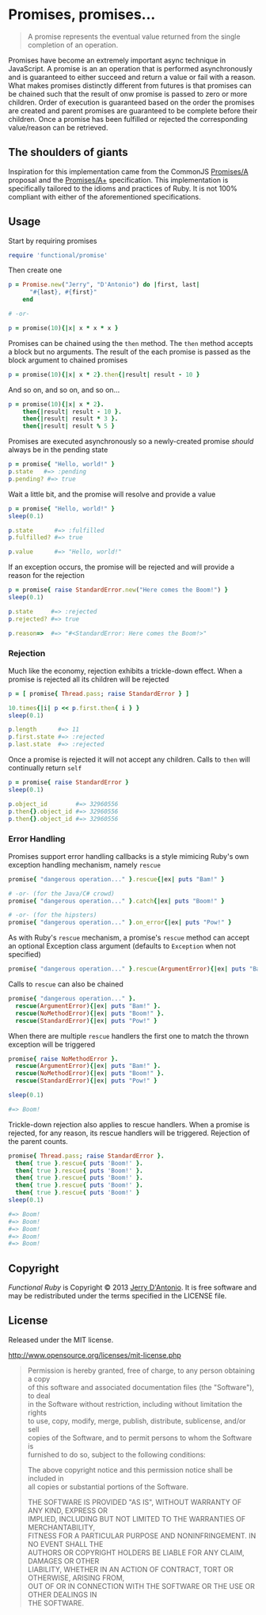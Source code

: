 # Promises, promises...

> A promise represents the eventual value returned from the single completion of an operation.

Promises have become an extremely important async technique in JavaScript. A promise is an
an operation that is performed asynchronously and is guaranteed to either succeed and return
a value or fail with a reason. What makes promises distinctly different from futures is
that promises can be chained such that the result of onw promise is passed to zero or
more children. Order of execution is guaranteed based on the order the promises are
created and parent promises are guaranteed to be complete before their children. Once a
promise has been fulfilled or rejected the corresponding value/reason can be retrieved.

## The shoulders of giants

Inspiration for this implementation came from the CommonJS
[Promises/A](http://wiki.commonjs.org/wiki/Promises/A) proposal and the
[Promises/A+](http://promises-aplus.github.io/promises-spec/) specification.
This implementation is specifically tailored to the idioms and practices of
Ruby. It is not 100% compliant with either of the aforementioned specifications.

## Usage


Start by requiring promises

```ruby
require 'functional/promise'
```

Then create one

```ruby
p = Promise.new("Jerry", "D'Antonio") do |first, last|
      "#{last}, #{first}"
    end

# -or-

p = promise(10){|x| x * x * x }
```

Promises can be chained using the `then` method. The `then` method
accepts a block but no arguments. The result of the each promise is
passed as the block argument to chained promises


```ruby
p = promise(10){|x| x * 2}.then{|result| result - 10 }
```

And so on, and so on, and so on...

```ruby
p = promise(10){|x| x * 2}.
    then{|result| result - 10 }.
    then{|result| result * 3 }.
    then{|result| result % 5 }
```

Promises are executed asynchronously so a newly-created promise
*should* always be in the pending state


```ruby
p = promise{ "Hello, world!" }
p.state   #=> :pending
p.pending? #=> true
```

Wait a little bit, and the promise will resolve and provide a value


```ruby
p = promise{ "Hello, world!" }
sleep(0.1)

p.state      #=> :fulfilled
p.fulfilled? #=> true

p.value      #=> "Hello, world!"

```

If an exception occurs, the promise will be rejected and will provide
a reason for the rejection


```ruby
p = promise{ raise StandardError.new("Here comes the Boom!") }
sleep(0.1)

p.state     #=> :rejected
p.rejected? #=> true

p.reason=>  #=> "#<StandardError: Here comes the Boom!>"
```

### Rejection

Much like the economy, rejection exhibits a trickle-down effect. When
a promise is rejected all its children will be rejected

```ruby
p = [ promise{ Thread.pass; raise StandardError } ]

10.times{|i| p << p.first.then{ i } }
sleep(0.1)

p.length      #=> 11
p.first.state #=> :rejected
p.last.state  #=> :rejected
```

Once a promise is rejected it will not accept any children. Calls
to `then` will continually return `self`

```ruby
p = promise{ raise StandardError }
sleep(0.1)

p.object_id        #=> 32960556
p.then{}.object_id #=> 32960556
p.then{}.object_id #=> 32960556
```

### Error Handling

Promises support error handling callbacks is a style mimicing Ruby's
own exception handling mechanism, namely `rescue`


```ruby
promise{ "dangerous operation..." }.rescue{|ex| puts "Bam!" }

# -or- (for the Java/C# crowd)
promise{ "dangerous operation..." }.catch{|ex| puts "Boom!" }

# -or- (for the hipsters)
promise{ "dangerous operation..." }.on_error{|ex| puts "Pow!" }
```

As with Ruby's `rescue` mechanism, a promise's `rescue` method can
accept an optional Exception class argument (defaults to `Exception`
when not specified)


```ruby
promise{ "dangerous operation..." }.rescue(ArgumentError){|ex| puts "Bam!" }
```

Calls to `rescue` can also be chained

```ruby
promise{ "dangerous operation..." }.
  rescue(ArgumentError){|ex| puts "Bam!" }.
  rescue(NoMethodError){|ex| puts "Boom!" }.
  rescue(StandardError){|ex| puts "Pow!" }
```

When there are multiple `rescue` handlers the first one to match the thrown
exception will be triggered

```ruby
promise{ raise NoMethodError }.
  rescue(ArgumentError){|ex| puts "Bam!" }.
  rescue(NoMethodError){|ex| puts "Boom!" }.
  rescue(StandardError){|ex| puts "Pow!" }

sleep(0.1)

#=> Boom!
```

Trickle-down rejection also applies to rescue handlers. When a promise is rejected,
for any reason, its rescue handlers will be triggered. Rejection of the parent counts.

```ruby
promise{ Thread.pass; raise StandardError }.
  then{ true }.rescue{ puts 'Boom!' }.
  then{ true }.rescue{ puts 'Boom!' }.
  then{ true }.rescue{ puts 'Boom!' }.
  then{ true }.rescue{ puts 'Boom!' }.
  then{ true }.rescue{ puts 'Boom!' }
sleep(0.1)

#=> Boom!
#=> Boom!
#=> Boom!
#=> Boom!
#=> Boom!
```

## Copyright

*Functional Ruby* is Copyright &copy; 2013 [Jerry D'Antonio](https://twitter.com/jerrydantonio).
It is free software and may be redistributed under the terms specified in the LICENSE file.

## License

Released under the MIT license.

http://www.opensource.org/licenses/mit-license.php  

> Permission is hereby granted, free of charge, to any person obtaining a copy  
> of this software and associated documentation files (the "Software"), to deal  
> in the Software without restriction, including without limitation the rights  
> to use, copy, modify, merge, publish, distribute, sublicense, and/or sell  
> copies of the Software, and to permit persons to whom the Software is  
> furnished to do so, subject to the following conditions:  
> 
> The above copyright notice and this permission notice shall be included in  
> all copies or substantial portions of the Software.  
> 
> THE SOFTWARE IS PROVIDED "AS IS", WITHOUT WARRANTY OF ANY KIND, EXPRESS OR  
> IMPLIED, INCLUDING BUT NOT LIMITED TO THE WARRANTIES OF MERCHANTABILITY,  
> FITNESS FOR A PARTICULAR PURPOSE AND NONINFRINGEMENT. IN NO EVENT SHALL THE  
> AUTHORS OR COPYRIGHT HOLDERS BE LIABLE FOR ANY CLAIM, DAMAGES OR OTHER  
> LIABILITY, WHETHER IN AN ACTION OF CONTRACT, TORT OR OTHERWISE, ARISING FROM,  
> OUT OF OR IN CONNECTION WITH THE SOFTWARE OR THE USE OR OTHER DEALINGS IN  
> THE SOFTWARE.  
